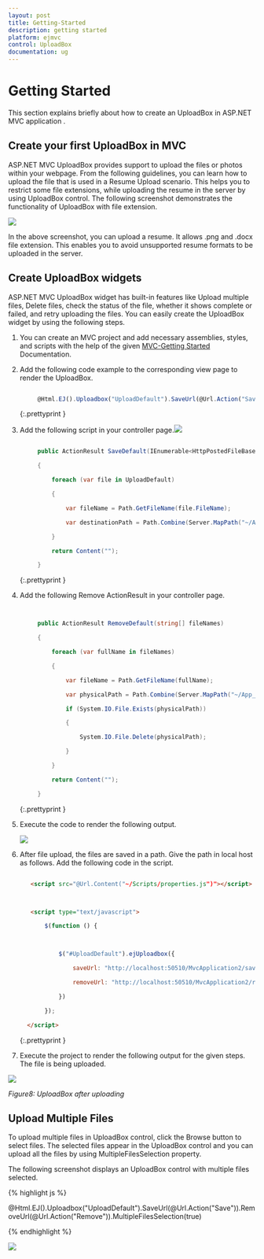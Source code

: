 ```yaml
---
layout: post
title: Getting-Started
description: getting started
platform: ejmvc
control: UploadBox
documentation: ug
---
```


# Getting Started

This section explains briefly about how to create an UploadBox in ASP.NET MVC application .

## Create your first UploadBox in MVC

ASP.NET MVC UploadBox provides support to upload the files or photos within your webpage. From the following guidelines, you can learn how to upload the file that is used in a Resume Upload scenario. This helps you to restrict some file extensions, while uploading the resume in the server by using UploadBox control. The following screenshot demonstrates the functionality of UploadBox with file extension.

![](Getting-Started_images/Getting-Started_img1.png)



In the above screenshot, you can upload a resume. It allows .png and .docx file extension. This enables you to avoid unsupported resume formats to be uploaded in the server.

## Create UploadBox widgets

ASP.NET MVC UploadBox widget has built-in features like Upload multiple files, Delete files, check the status of the file, whether it shows complete or failed, and retry uploading the files.  You can easily create the UploadBox widget by using the following steps.

1. You can create an MVC project and add necessary assemblies, styles, and scripts with the help of the given [MVC-Getting Started](http://help.syncfusion.com/ug/js/Documents/gettingstartedwithmv.htm) Documentation.
2. Add the following code example to the corresponding view page to render the UploadBox.
   
   ~~~ js

		@Html.EJ().Uploadbox("UploadDefault").SaveUrl(@Url.Action("Save")).RemoveUrl(@Url.Action("Remove"))

   ~~~
   {:.prettyprint }

3. Add the following script in your controller page.![](Getting-Started_images/Getting-Started_img2.png)

   ~~~ cs
   
		public ActionResult SaveDefault(IEnumerable<HttpPostedFileBase> UploadDefault)

        {

            foreach (var file in UploadDefault)

            {

                var fileName = Path.GetFileName(file.FileName);

                var destinationPath = Path.Combine(Server.MapPath("~/App_Data"), fileName);

            }

            return Content("");

        } 

   ~~~
   {:.prettyprint }

4. Add the following Remove ActionResult in your controller page.

   ~~~ cs


    	public ActionResult RemoveDefault(string[] fileNames)

        {

            foreach (var fullName in fileNames)

            {

                var fileName = Path.GetFileName(fullName);

                var physicalPath = Path.Combine(Server.MapPath("~/App_Data"), fileName);

                if (System.IO.File.Exists(physicalPath))

                {

                    System.IO.File.Delete(physicalPath);

                }

            }

            return Content("");

        }


   ~~~
   {:.prettyprint }


5. Execute the code to render the following output.



   ![](Getting-Started_images/Getting-Started_img3.png)



6. After file upload, the files are saved in a path. Give the path in local host as follows. Add the following code in the script.

   ~~~ html

	  <script src="@Url.Content("~/Scripts/properties.js")"></script>



      <script type="text/javascript">

          $(function () {



              $("#UploadDefault").ejUploadbox({

                  saveUrl: "http://localhost:50510/MvcApplication2/saveFiles.ashx",

                  removeUrl: "http://localhost:50510/MvcApplication2/removeFiles.ashx"

              })

          });

     </script>

   ~~~
   {:.prettyprint }

7. Execute the project to render the following output for the given steps. The file is being uploaded.


![](Getting-Started_images/Getting-Started_img4.png)



_Figure8: UploadBox after uploading_



## Upload Multiple Files

To upload multiple files in UploadBox control, click the Browse button to select files. The selected files appear in the UploadBox control and you can upload all the files by using MultipleFilesSelection property.

The following screenshot displays an UploadBox control with multiple files selected.



{% highlight js %}

@Html.EJ().Uploadbox("UploadDefault").SaveUrl(@Url.Action("Save")).RemoveUrl(@Url.Action("Remove")).MultipleFilesSelection(true)

{% endhighlight %}

![](Getting-Started_images/Getting-Started_img5.png)



